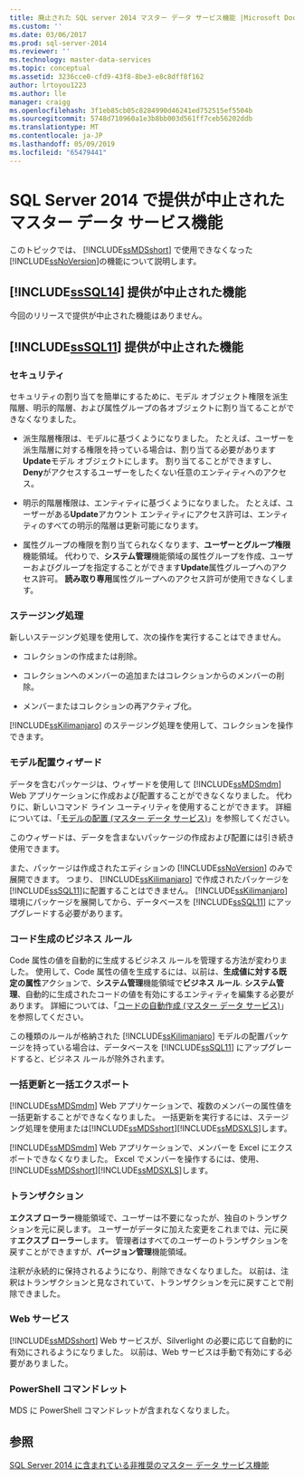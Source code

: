 ```yaml
---
title: 廃止された SQL server 2014 マスター データ サービス機能 |Microsoft Docs
ms.custom: ''
ms.date: 03/06/2017
ms.prod: sql-server-2014
ms.reviewer: ''
ms.technology: master-data-services
ms.topic: conceptual
ms.assetid: 3236cce0-cfd9-43f8-8be3-e8c8dff8f162
author: lrtoyou1223
ms.author: lle
manager: craigg
ms.openlocfilehash: 3f1eb85cb05c8284990d46241ed752515ef5504b
ms.sourcegitcommit: 5748d710960a1e3b8bb003d561ff7ceb56202ddb
ms.translationtype: MT
ms.contentlocale: ja-JP
ms.lasthandoff: 05/09/2019
ms.locfileid: "65479441"
---
```

# <a name="discontinued-master-data-services-features-in-sql-server-2014"></a>SQL Server 2014 で提供が中止されたマスター データ サービス機能
  このトピックでは、 [!INCLUDE[ssMDSshort](../includes/ssmdsshort-md.md)] で使用できなくなった [!INCLUDE[ssNoVersion](../includes/ssnoversion-md.md)]の機能について説明します。  
  
## <a name="includesssql14includessssql14-mdmd-discontinued-features"></a>[!INCLUDE[ssSQL14](../includes/sssql14-md.md)] 提供が中止された機能  
 今回のリリースで提供が中止された機能はありません。  
  
## <a name="includesssql11includessssql11-mdmd-discontinued-features"></a>[!INCLUDE[ssSQL11](../includes/sssql11-md.md)] 提供が中止された機能  
  
### <a name="security"></a>セキュリティ  
 セキュリティの割り当てを簡単にするために、モデル オブジェクト権限を派生階層、明示的階層、および属性グループの各オブジェクトに割り当てることができなくなりました。  
  
-   派生階層権限は、モデルに基づくようになりました。 たとえば、ユーザーを派生階層に対する権限を持っている場合は、割り当てる必要があります**Update**モデル オブジェクトにします。 割り当てることができますし、 **Deny**がアクセスするユーザーをしたくない任意のエンティティへのアクセス。  
  
-   明示的階層権限は、エンティティに基づくようになりました。 たとえば、ユーザーがある**Update**アカウント エンティティにアクセス許可は、エンティティのすべての明示的階層は更新可能になります。  
  
-   属性グループの権限を割り当てられなくなります、**ユーザーとグループ権限**機能領域。 代わりで、**システム管理**機能領域の属性グループを作成、ユーザーおよびグループを指定することができます**Update**属性グループへのアクセス許可。 **読み取り専用**属性グループへのアクセス許可が使用できなくします。  
  
### <a name="staging-process"></a>ステージング処理  
 新しいステージング処理を使用して、次の操作を実行することはできません。  
  
-   コレクションの作成または削除。  
  
-   コレクションへのメンバーの追加またはコレクションからのメンバーの削除。  
  
-   メンバーまたはコレクションの再アクティブ化。  
  
 [!INCLUDE[ssKilimanjaro](../includes/sskilimanjaro-md.md)] のステージング処理を使用して、コレクションを操作できます。  
  
### <a name="model-deployment-wizard"></a>モデル配置ウィザード  
 データを含むパッケージは、ウィザードを使用して [!INCLUDE[ssMDSmdm](../includes/ssmdsmdm-md.md)] Web アプリケーションに作成および配置することができなくなりました。 代わりに、新しいコマンド ライン ユーティリティを使用することができます。 詳細については、「[モデルの配置 (マスター データ サービス)](deploying-models-master-data-services.md)」を参照してください。  
  
 このウィザードは、データを含まないパッケージの作成および配置には引き続き使用できます。  
  
 また、パッケージは作成されたエディションの [!INCLUDE[ssNoVersion](../includes/ssnoversion-md.md)] のみで展開できます。 つまり、 [!INCLUDE[ssKilimanjaro](../includes/sskilimanjaro-md.md)] で作成されたパッケージを [!INCLUDE[ssSQL11](../includes/sssql11-md.md)]に配置することはできません。 [!INCLUDE[ssKilimanjaro](../includes/sskilimanjaro-md.md)] 環境にパッケージを展開してから、データベースを [!INCLUDE[ssSQL11](../includes/sssql11-md.md)] にアップグレードする必要があります。  
  
### <a name="code-generation-business-rules"></a>コード生成のビジネス ルール  
 Code 属性の値を自動的に生成するビジネス ルールを管理する方法が変わりました。 使用して、Code 属性の値を生成するには、以前は、**生成値に対する既定の属性**アクションで、**システム管理**機能領域で**ビジネス ルール**. **システム管理**、自動的に生成されたコードの値を有効にするエンティティを編集する必要があります。 詳細については、「[コードの自動作成 (マスター データ サービス)](automatic-code-creation-master-data-services.md)」を参照してください。  
  
 この種類のルールが格納された [!INCLUDE[ssKilimanjaro](../includes/sskilimanjaro-md.md)] モデルの配置パッケージを持っている場合は、データベースを [!INCLUDE[ssSQL11](../includes/sssql11-md.md)] にアップグレードすると、ビジネス ルールが除外されます。  
  
### <a name="bulk-updates-and-exporting"></a>一括更新と一括エクスポート  
 [!INCLUDE[ssMDSmdm](../includes/ssmdsmdm-md.md)] Web アプリケーションで、複数のメンバーの属性値を一括更新することができなくなりました。 一括更新を実行するには、ステージング処理を使用または[!INCLUDE[ssMDSshort](../includes/ssmdsshort-md.md)][!INCLUDE[ssMDSXLS](../includes/ssmdsxls-md.md)]します。  
  
 [!INCLUDE[ssMDSmdm](../includes/ssmdsmdm-md.md)] Web アプリケーションで、メンバーを Excel にエクスポートできなくなりました。 Excel でメンバーを操作するには、使用、 [!INCLUDE[ssMDSshort](../includes/ssmdsshort-md.md)][!INCLUDE[ssMDSXLS](../includes/ssmdsxls-md.md)]します。  
  
### <a name="transactions"></a>トランザクション  
 **エクスプ ローラー**機能領域で、ユーザーは不要になったが、独自のトランザクションを元に戻します。 ユーザーがデータに加えた変更をこれまでは、元に戻す**エクスプ ローラー**します。 管理者はすべてのユーザーのトランザクションを戻すことができますが、**バージョン管理**機能領域。  
  
 注釈が永続的に保持されるようになり、削除できなくなりました。 以前は、注釈はトランザクションと見なされていて、トランザクションを元に戻すことで削除できました。  
  
### <a name="web-service"></a>Web サービス  
 [!INCLUDE[ssMDSshort](../includes/ssmdsshort-md.md)] Web サービスが、Silverlight の必要に応じて自動的に有効にされるようになりました。 以前は、Web サービスは手動で有効にする必要がありました。  
  
### <a name="powershell-cmdlets"></a>PowerShell コマンドレット  
 MDS に PowerShell コマンドレットが含まれなくなりました。  
  
## <a name="see-also"></a>参照  
 [SQL Server 2014 に含まれている非推奨のマスター データ サービス機能](deprecated-master-data-services-features.md)  
  
  
